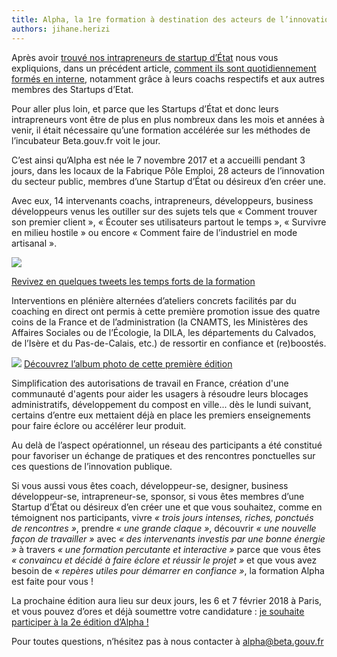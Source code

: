 ```yaml
---
title: Alpha, la 1re formation à destination des acteurs de l’innovation du secteur public 
authors: jihane.herizi
---
```


Après avoir [trouvé nos intrapreneurs de startup d’État](https://beta.gouv.fr/2017/02/27/comment-former-des-intrapreneurs.html) nous vous expliquions, dans un précédent article, [comment ils sont quotidiennement formés en interne](https://beta.gouv.fr/2017/02/27/comment-former-des-intrapreneurs.html), notamment grâce à leurs coachs respectifs et aux autres membres des Startups d’Etat. 

Pour aller plus loin, et parce que les Startups d’État et donc leurs intrapreneurs vont être de plus en plus nombreux dans les mois et années à venir, il était nécessaire qu’une formation accélérée sur les méthodes de l’incubateur Beta.gouv.fr voit le jour. 
<!--more-->

C’est ainsi qu’Alpha est née le 7 novembre 2017 et a accueilli pendant 3 jours, dans les locaux de la Fabrique Pôle Emploi, 28 acteurs de l’innovation du secteur public, membres d’une Startup d’État ou désireux d’en créer une. 

Avec eux, 14 intervenants coachs, intrapreneurs, développeurs, business développeurs venus les outiller sur des sujets tels que  « Comment trouver son premier client », « Écouter ses utilisateurs partout le temps », « Survivre en milieu hostile » ou encore « Comment faire de l’industriel en mode artisanal ».

![](/img/posts/Programme%20Alpha.png)

[Revivez en quelques tweets les temps forts de la formation](https://storify.com/AlphaGouv/formation-alpha-premiere-session) 

Interventions en plénière alternées d’ateliers concrets facilités par du coaching en direct ont permis à cette première promotion issue des quatre coins de la France et de l’administration (la CNAMTS, les Ministères des Affaires Sociales ou de l’Écologie, la DILA, les départements du Calvados, de l’Isère et du Pas-de-Calais, etc.) de ressortir en confiance et (re)boostés. 

![](/img/posts/Photos%20Alpha.png)
[Découvrez l’album photo de cette première édition](https://photos.google.com/share/AF1QipOZZFfZASJvZqFOIuXzkKqSva6_aspz2zQo-uN6QMXB078LTWpNdIAv3H0oTqEQPw?key=R096cmQtbFVYangwdEFJZ09HeWlVTVdXZndjZldn)

Simplification des autorisations de travail en France, création d'une communauté d'agents pour aider les usagers à résoudre leurs blocages administratifs, développement du compost en ville... dès le lundi suivant, certains d’entre eux mettaient déjà en place les premiers enseignements pour faire éclore ou accélérer leur produit. 

Au delà de l’aspect opérationnel, un réseau des participants a été constitué pour favoriser un échange de pratiques et des rencontres ponctuelles sur ces questions de l’innovation publique. 

Si vous aussi vous êtes coach, développeur-se, designer, business développeur-se, intrapreneur-se, sponsor, si vous êtes membres d’une Startup d’État ou désireux d’en créer une et que vous souhaitez, comme en témoignent nos participants, vivre *« trois jours intenses, riches, ponctués de rencontres »*, prendre *« une grande claque »*, découvrir *« une nouvelle façon de travailler »* avec *« des intervenants investis par une bonne énergie »* à travers *« une formation percutante et interactive »* parce que vous êtes *« convaincu et décidé à faire éclore et réussir le projet »* et que vous avez besoin de *« repères utiles pour démarrer en confiance »*, la formation Alpha est faite pour vous !

La prochaine édition aura lieu sur deux jours, les 6 et 7 février 2018 à Paris, et vous pouvez d’ores et déjà soumettre votre candidature : [je souhaite participer à la 2e édition d’Alpha !](https://formation-alpha.typeform.com/to/x2hc5J)

Pour toutes questions, n’hésitez pas à nous contacter à [alpha@beta.gouv.fr](mailto:alpha@beta.gouv.fr)
